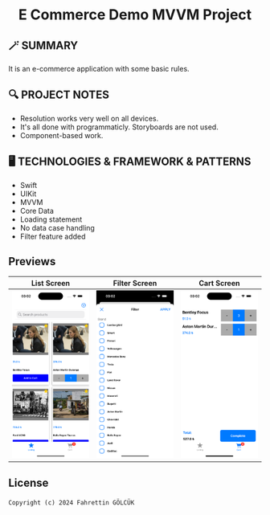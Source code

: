 <h1 align="center">
  E Commerce Demo MVVM Project
</h1>

## 🪄 SUMMARY
It is an e-commerce application with some basic rules.

## 🔍 PROJECT NOTES

- Resolution works very well on all devices.
- It's all done with programmaticly. Storyboards are not used.
- Component-based work.

## 🖥 TECHNOLOGIES & FRAMEWORK & PATTERNS

- Swift
- UIKit
- MVVM
- Core Data
- Loading statement
- No data case handling
- Filter feature added


## Previews 

| List Screen | Filter Screen | Cart Screen |
| --- | --- | --- |
| ![Preview](images/3.png) | ![Preview](images/2.png) | ![Preview](images/1.png) |

## License
```
Copyright (c) 2024 Fahrettin GÖLCÜK
```
